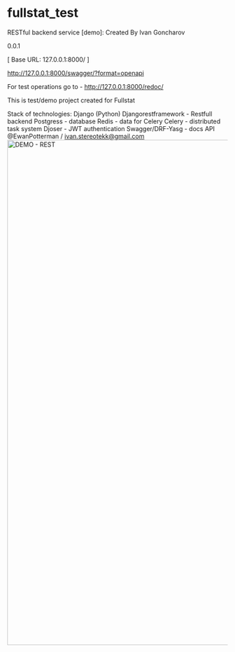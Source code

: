 # fullstat_test
RESTful backend service [demo]: Created By Ivan Goncharov

 0.0.1 

[ Base URL: 127.0.0.1:8000/ ]

http://127.0.0.1:8000/swagger/?format=openapi

For test operations go to - http://127.0.0.1:8000/redoc/

This is test/demo project created for Fullstat

Stack of technologies:
Django (Python)
Djangorestframework - Restfull backend
Postgress - database
Redis - data for Celery
Celery - distributed task system
Djoser - JWT authentication
Swagger/DRF-Yasg - docs API
@EwanPotterman / ivan.stereotekk@gmail.com 
<img width="1153" alt="DEMO - REST" src="https://user-images.githubusercontent.com/18102432/173818148-52a54210-27e7-45a8-958c-274fc20e679a.png">
